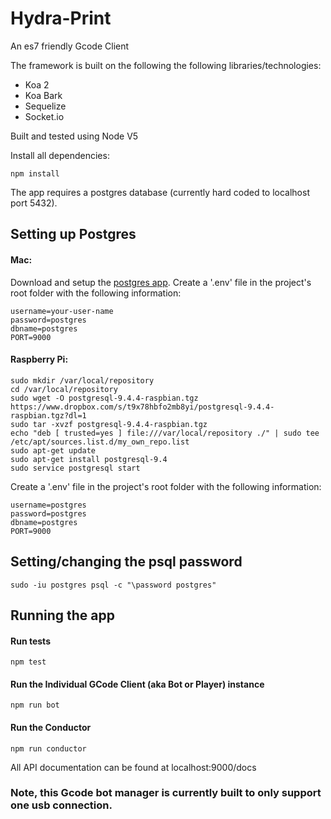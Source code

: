 # Hydra-Print

An es7 friendly Gcode Client

The framework is built on the following the following libraries/technologies:
- Koa 2
- Koa Bark
- Sequelize
- Socket.io

Built and tested using Node V5

Install all dependencies:
```
npm install
```

The app requires a postgres database (currently hard coded to localhost port 5432).  
## Setting up Postgres
#### Mac:  
Download and setup the [postgres app](http://postgresapp.com/).
Create a '.env' file in the project's root folder with the following information:  
```
username=your-user-name
password=postgres
dbname=postgres
PORT=9000
```

#### Raspberry Pi:  
```
sudo mkdir /var/local/repository  
cd /var/local/repository  
sudo wget -O postgresql-9.4.4-raspbian.tgz https://www.dropbox.com/s/t9x78hbfo2mb8yi/postgresql-9.4.4-raspbian.tgz?dl=1  
sudo tar -xvzf postgresql-9.4.4-raspbian.tgz  
echo "deb [ trusted=yes ] file:///var/local/repository ./" | sudo tee /etc/apt/sources.list.d/my_own_repo.list  
sudo apt-get update  
sudo apt-get install postgresql-9.4  
sudo service postgresql start  

```
Create a '.env' file in the project's root folder with the following information:  
```
username=postgres
password=postgres
dbname=postgres
PORT=9000
```

## Setting/changing the psql password
```
sudo -iu postgres psql -c "\password postgres"
```


## Running the app
#### Run tests  
```
npm test
```
#### Run the Individual GCode Client (aka Bot or Player) instance  
```
npm run bot
```

#### Run the Conductor
```
npm run conductor
```

All API documentation can be found at localhost:9000/docs
### Note, this Gcode bot manager is currently built to only support one usb connection.
